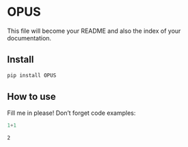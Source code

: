 # OPUS

<!-- WARNING: THIS FILE WAS AUTOGENERATED! DO NOT EDIT! -->

This file will become your README and also the index of your
documentation.

## Install

``` sh
pip install OPUS
```

## How to use

Fill me in please! Don’t forget code examples:

``` python
1+1
```

    2
